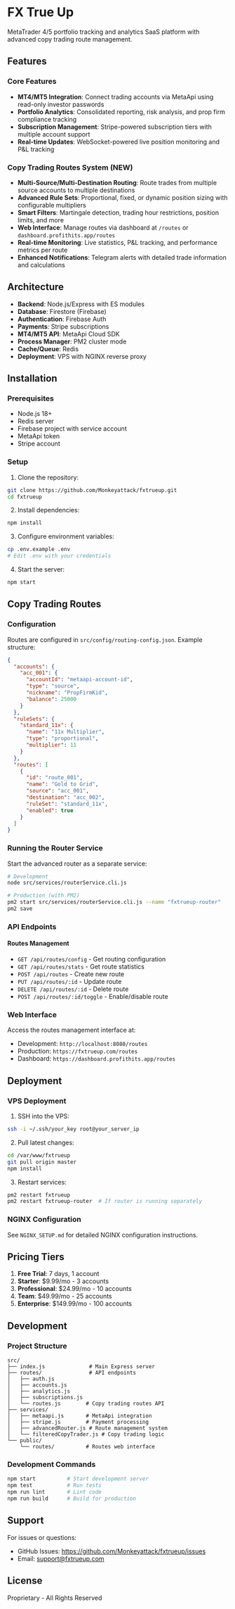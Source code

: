 # FX True Up

MetaTrader 4/5 portfolio tracking and analytics SaaS platform with advanced copy trading route management.

## Features

### Core Features
- **MT4/MT5 Integration**: Connect trading accounts via MetaApi using read-only investor passwords
- **Portfolio Analytics**: Consolidated reporting, risk analysis, and prop firm compliance tracking
- **Subscription Management**: Stripe-powered subscription tiers with multiple account support
- **Real-time Updates**: WebSocket-powered live position monitoring and P&L tracking

### Copy Trading Routes System (NEW)
- **Multi-Source/Multi-Destination Routing**: Route trades from multiple source accounts to multiple destinations
- **Advanced Rule Sets**: Proportional, fixed, or dynamic position sizing with configurable multipliers
- **Smart Filters**: Martingale detection, trading hour restrictions, position limits, and more
- **Web Interface**: Manage routes via dashboard at `/routes` or `dashboard.profithits.app/routes`
- **Real-time Monitoring**: Live statistics, P&L tracking, and performance metrics per route
- **Enhanced Notifications**: Telegram alerts with detailed trade information and calculations

## Architecture

- **Backend**: Node.js/Express with ES modules
- **Database**: Firestore (Firebase)
- **Authentication**: Firebase Auth
- **Payments**: Stripe subscriptions
- **MT4/MT5 API**: MetaApi Cloud SDK
- **Process Manager**: PM2 cluster mode
- **Cache/Queue**: Redis
- **Deployment**: VPS with NGINX reverse proxy

## Installation

### Prerequisites
- Node.js 18+
- Redis server
- Firebase project with service account
- MetaApi token
- Stripe account

### Setup

1. Clone the repository:
```bash
git clone https://github.com/Monkeyattack/fxtrueup.git
cd fxtrueup
```

2. Install dependencies:
```bash
npm install
```

3. Configure environment variables:
```bash
cp .env.example .env
# Edit .env with your credentials
```

4. Start the server:
```bash
npm start
```

## Copy Trading Routes

### Configuration

Routes are configured in `src/config/routing-config.json`. Example structure:

```json
{
  "accounts": {
    "acc_001": {
      "accountId": "metaapi-account-id",
      "type": "source",
      "nickname": "PropFirmKid",
      "balance": 25000
    }
  },
  "ruleSets": {
    "standard_11x": {
      "name": "11x Multiplier",
      "type": "proportional",
      "multiplier": 11
    }
  },
  "routes": [
    {
      "id": "route_001",
      "name": "Gold to Grid",
      "source": "acc_001",
      "destination": "acc_002",
      "ruleSet": "standard_11x",
      "enabled": true
    }
  ]
}
```

### Running the Router Service

Start the advanced router as a separate service:

```bash
# Development
node src/services/routerService.cli.js

# Production (with PM2)
pm2 start src/services/routerService.cli.js --name "fxtrueup-router"
pm2 save
```

### API Endpoints

#### Routes Management
- `GET /api/routes/config` - Get routing configuration
- `GET /api/routes/stats` - Get route statistics
- `POST /api/routes` - Create new route
- `PUT /api/routes/:id` - Update route
- `DELETE /api/routes/:id` - Delete route
- `POST /api/routes/:id/toggle` - Enable/disable route

### Web Interface

Access the routes management interface at:
- Development: `http://localhost:8080/routes`
- Production: `https://fxtrueup.com/routes`
- Dashboard: `https://dashboard.profithits.app/routes`

## Deployment

### VPS Deployment

1. SSH into the VPS:
```bash
ssh -i ~/.ssh/your_key root@your_server_ip
```

2. Pull latest changes:
```bash
cd /var/www/fxtrueup
git pull origin master
npm install
```

3. Restart services:
```bash
pm2 restart fxtrueup
pm2 restart fxtrueup-router  # If router is running separately
```

### NGINX Configuration

See `NGINX_SETUP.md` for detailed NGINX configuration instructions.

## Pricing Tiers

1. **Free Trial**: 7 days, 1 account
2. **Starter**: $9.99/mo - 3 accounts
3. **Professional**: $24.99/mo - 10 accounts
4. **Team**: $49.99/mo - 25 accounts
5. **Enterprise**: $149.99/mo - 100 accounts

## Development

### Project Structure
```
src/
├── index.js              # Main Express server
├── routes/               # API endpoints
│   ├── auth.js
│   ├── accounts.js
│   ├── analytics.js
│   ├── subscriptions.js
│   └── routes.js        # Copy trading routes API
├── services/
│   ├── metaapi.js       # MetaApi integration
│   ├── stripe.js        # Payment processing
│   ├── advancedRouter.js # Route management system
│   └── filteredCopyTrader.js # Copy trading logic
└── public/
    └── routes/          # Routes web interface
```

### Development Commands
```bash
npm start          # Start development server
npm test           # Run tests
npm run lint       # Lint code
npm run build      # Build for production
```

## Support

For issues or questions:
- GitHub Issues: https://github.com/Monkeyattack/fxtrueup/issues
- Email: support@fxtrueup.com

## License

Proprietary - All Rights Reserved
